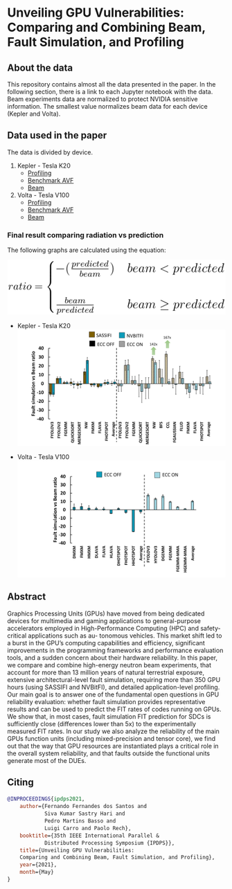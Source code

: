 # Unveiling GPU Vulnerabilities: Comparing and Combining Beam, Fault Simulation, and Profiling

## About the data
This repository contains almost all the data presented in the paper. 
In the following section, there is a link to each Jupyter
notebook with the data.
Beam experiments data are normalized to protect NVIDIA 
sensitive information. The smallest value normalizes beam
data for each device (Kepler and Volta).

## Data used in the paper

The data is divided by device.
1. Kepler - Tesla K20
    - [Profiling](profile_kepler.ipynb)
    - [Benchmark AVF](avf_kepler.ipynb)
    - [Beam](beam_kepler.ipynb)
2. Volta - Tesla V100
    - [Profiling](profile_volta.ipynb)
    - [Benchmark AVF](avf_volta.ipynb)
    - [Beam](beam_volta.ipynb)

### Final result comparing radiation vs prediction

The following graphs are calculated using the equation:

![](figures/ratio.svg)


- Kepler - Tesla K20
![](figures/prediction_kepler.svg)

- Volta - Tesla V100
![](figures/prediction_volta.svg)


## Abstract
Graphics Processing Units (GPUs) have moved from
being dedicated devices for multimedia and gaming applications
to general-purpose accelerators employed in High-Performance
Computing (HPC) and safety-critical applications such as au-
tonomous vehicles. This market shift led to a burst in the GPU’s
computing capabilities and efficiency, significant improvements in
the programming frameworks and performance evaluation tools,
and a sudden concern about their hardware reliability.
In this paper, we compare and combine high-energy neutron
beam experiments, that account for more than 13 million years
of natural terrestrial exposure, extensive architectural-level fault
simulation, requiring more than 350 GPU hours (using SASSIFI
and NVBitFI), and detailed application-level profiling. Our main
goal is to answer one of the fundamental open questions in
GPU reliability evaluation: whether fault simulation provides
representative results and can be used to predict the FIT rates
of codes running on GPUs. We show that, in most cases,
fault simulation FIT prediction for SDCs is sufficiently close
(differences lower than 5x) to the experimentally measured FIT
rates. In our study we also analyze the reliability of the main
GPUs function units (including mixed-precision and tensor core),
we find out that the way that GPU resources are instantiated
plays a critical role in the overall system reliability, and that
faults outside the functional units generate most of the DUEs.






## Citing

```bibtex
@INPROCEEDINGS{ipdps2021,
    author={Fernando Fernandes dos Santos and 
            Siva Kumar Sastry Hari and 
            Pedro Martins Basso and
            Luigi Carro and Paolo Rech},
    booktitle={35th IEEE International Parallel & 
            Distributed Processing Symposium {IPDPS}},
    title={Unveiling GPU Vulnerabilities: 
    Comparing and Combining Beam, Fault Simulation, and Profiling},
    year={2021},
    month={May}
}
```